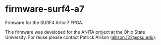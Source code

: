 firmware-surf4-a7
=================

Firmware for the SURF4 Artix-7 FPGA.

This firmware was developed for the ANITA project at the Ohio State University. For reuse please contact
Patrick Allison (allison.122@osu.edu).
